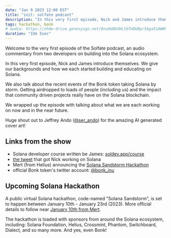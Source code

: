 ```yaml
---
date: "Jan 9 2023 12:00 EST"
title: "init: solfate podcast"
description: "In this very first episode, Nick and James introduce themselves. They give their backgrounds and how each of them started building and educating on Solana."
tags: hackathon, bonk
# audio: https://shdw-drive.genesysgo.net/9nuXeNUdHLtbTmDUBpr5Aga51AWKKSE3Jp1qbjLiqFDy/ep0.mp3
duration: "33m 5sec"
---
```


Welcome to the very first episode of the Solfate podcast, an audio commentary from two developers on building into the Solana ecosystem.

In this very first episode, Nick and James introduce themselves. We give our backgrounds and how we each started building and educating on Solana.

We also talk about the recent events of the Bonk token taking Solana by storm. Getting airdropped to loads of people (including us) and the impact that community driven projects really have on the Solana blockchain.

We wrapped up the episode with talking about what we are each working on now and in the near future.

Huge shout out to Jeffrey Ando ([@ser_ando](https://twitter.com/ser_ando)) for the amazing AI generated cover art!

## Links from the show

- Solana developer course written be James: [soldev.app/course](https://soldev.app/course)
- [the tweet](https://twitter.com/therealchaseeb/status/1545523240789053440) that got Nick working on Solana
- Mert (from Helius) announcing the [Solana Sandstorm Hackathon](https://twitter.com/0xMert_/status/1610766858751287299)
- official Bonk token's twitter account: [@bonk_inu](https://twitter.com/bonk_inu)

## Upcoming Solana Hackathon

A public virtual Solana hackathon, code-named "Solana Sandstorm", is set to happen between January 10th - January 23rd (2023). More official details to follow near [January 10th from Mert](https://twitter.com/0xMert_/status/1610852698051559424).

The hackathon is loaded with sponsors from around the Solana ecosystem, including: Solana Foundation, Helius, Crossmint, Phantom, Switchboard, Dialect, and so many more. And yes, even Bonk!
